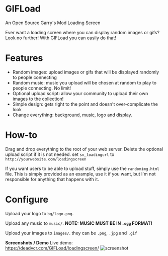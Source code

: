 # GIFLoad
An Open Source Garry's Mod Loading Screen

Ever want a loading screen where you can display random images or gifs? Look no further!
With GIFLoad you can easily do that! 

# Features

- Random images: upload images or gifs that will be displayed randomly to people connecting
- Random music: music you upload will be chosen at random to play to people connecting. No limit!
- Optional upload script: allow your community to upload their own images to the collection!
- Simple design: gets right to the point and doesn't over-complicate the look
- Change everything: background, music, logo and display.

# How-to

Drag and drop everything to the root of your web server. Delete the optional upload script if it is not needed. set `sv_loadingurl` to `http://yourwebsite.com/loadingscreen` 

If you want users to be able to upload stuff, simply use the `randomimg.html` file. This is simply provided as an example, 
use it if you want, but I'm not responsible for anything that happens with it.

# Configure

Upload your logo to `bg/logo.png`.

Upload any music to `music/`. **NOTE: MUSIC MUST BE IN `.ogg` FORMAT!**

Upload your images to `images/`. they can be `.png`, `.jpg` and `.gif`

**Screenshots / Demo**
Live demo: https://deadvcr.com/GIFLoad/loadingscreen/
![screenshot](https://i.imgur.com/z5GCUj8.png "Screenshot")
 

